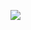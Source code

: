 ![](https://64.media.tumblr.com/5c617d2c9d933c4a8e05d2a396b81d66/74e0df317f99ac62-6b/s1280x1920/c21f91872f32519b68d88fcdc6ba87dc98c1ec27.gifv)